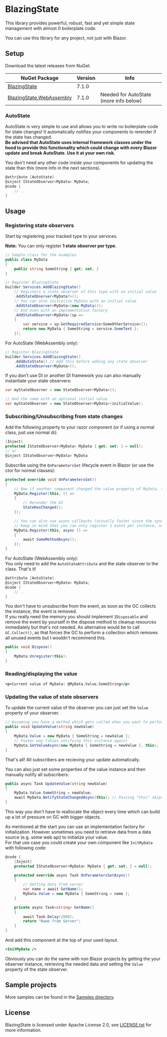 # BlazingState
This library provides powerful, robust, fast and yet simple state management with almost 0 boilerplate code. 

You can use this library for any project, not just with Blazor.

## Setup
Download the latest releases from NuGet.

| NuGet Package                                                                       | Version | Info                                   |
|-------------------------------------------------------------------------------------|---------|----------------------------------------|
| [BlazingState](https://www.nuget.org/packages/BlazingState)                         | 7.1.0   |                                        |
| [BlazingState.WebAssembly](https://www.nuget.org/packages/BlazingState.WebAssembly) | 7.1.0   | Needed for AutoState (more info below) |


### AutoState
AutoState is very simple to use and allows you to write no boilerplate code for state changes! It automatically notifies your components to rerender if the state has changed. \
**Be advised that AutoState uses internal framework classes under the hood to provide this functionality which could change with every Blazor update and break AutoState. Use it at your own risk.**

You don't need any other code inside your components for updating the state than this (more info in the next sections).
```csharp
@attribute [AutoState]
@inject IStateObserver<MyData> MyData;
@code {
    // ..
}
```


## Usage
### Registering state observers
Start by registering your tracked type to your services.

**Note:** You can only register **1 state observer per type**.
```csharp
// Sample class for the examples
public class MyData
{
    public string SomeString { get; set; }
}

// Register BlazingState
builder.Services.AddBlazingState()
    // Registers a state observer of this type with no initial value
    .AddStateObserver<MyData?>();
    // You can also initialize MyData with an initial value
    .AddStateObserver<MyData>(new MyData());
    // And even with an implementation factory
    .AddStateObserver<MyData>(sp =>
    {
        var service = sp.GetRequiredService<SomeOtherService>();
        return new MyData { SomeString = service.SomeText };
    });
```

For AutoState (WebAssembly only):
```csharp
// Register BlazingState
builder.Services.AddBlazingState()
    .AddAutoState() // Add this before adding any state observer
    .AddStateObserver<MyData>();
```

If you don't use DI or another DI framework you can also manually instantiate your state observers:
```csharp
var myStateObserver = new StateObserver<MyData>();

// And the same with an optional initial value
var myStateObserver = new StateObserver<MyData>(initialValue);
```

### Subscribing/Unsubscribing from state changes
Add the following property to your razor component (or if using a normal class, just use normal di):
```csharp
[Inject]
protected IStateObserver<MyData> MyData { get; set; } = null!;
// or
@inject IStateObserver<MyData> MyData
```

Subscribe using the ``OnParametersSet`` lifecycle event in Blazor (or use the ctor for normal classes):
```csharp
protected override void OnParametersSet()
{
    // Now if another component changed the value property of MyData, this callback gets executed
    MyData.Register(this, () =>
    {
        // Rerender the UI
        StateHasChanged();
    });

    // You can also use async callbacks (actually faster since the sync version gets wrapped)
    // Keep in mind that you can only register 1 event per instance, so the previous callback gets overriden by the async one
    MyData.Register(this, async () =>
    {
        await SomeMethodAsync();
    });
}
```

For AutoState (WebAssembly only): \
You only need to add the ``AutoStateAttribute`` and the state observer to the class. That's it!
```csharp
@attribute [AutoState]
@inject IStateObserver<MyData> MyData;
@code {
    // ..
}
```

You don't have to unsubscribe from the event, as soon as the GC collects the instance, the event is removed. \
If you really need the memory you should implement ``IDisposable`` and remove the event by yourself in the dispose method to cleanup resources immediately but that's not needed. An alternative would be to call ``GC.Collect()``, as that forces the GC to perform a collection which removes all unused events but I wouldn't recommend this.
```csharp
public void Dispose()
{
    MyData.Unregister(this);
}
```

### Reading/displaying the value
```xml
<p>Current value of MyData: @MyData.Value.SomeString</p>
```

### Updating the value of state observers
To update the current value of the observer you can just set the ``Value`` property of your observer.

```csharp
// Assuming you have a method which gets called when you want to perform an update (e.g. clicking on a button):
public void UpdateValue(string newValue)
{
    MyData.Value = new MyData { SomeString = newValue };
    // Faster way (skips notifying this instance again)
    MyData.SetValueAsync(new MyData { SomeString = newValue }, this);
}
```
That's all! All subscribers are recieving your update automatically.

You can also just set some properties of the value instance and then manually notify all subscribers:
```csharp
public async Task UpdateValue(string newValue)
{
    MyData.Value.SomeString = newValue;
    await MyData.NotifyStateChangedAsync(this); // Passing "this" skips notifying this instance again
}
```
This way you don't have to reallocate the object every time which can build up a lot of pressure on GC with bigger objects.

As mentioned at the start you can use an implementation factory for initialization. However sometimes you need to retrieve data from a data source (e.g. some web api) to initialize your value. \
For that use case you could create your own component like ``InitMyData`` with following code:
```csharp
@code {
    [Inject]
    protected IStateObserver<MyData> MyData { get; set; } = null!;

    protected override async Task OnParametersSetAsync()
    {
        // Getting data from server
        var name = await GetName();
        MyData.Value = new MyData { SomeString = name };
    }

    private async Task<string> GetName()
    {
        await Task.Delay(2000);
        return "Name from Server";
    }
}
```

And add this component at the top of your used layout.
```xml
<InitMyData />
```

Obviously you can do the same with non Blazor projects by getting the your observer instance, retrieving the needed data and setting the ``Value`` property of the state observer.


## Sample projects
More samples can be found in the [Samples directory](/Samples).


## License
BlazingState is licensed under Apache License 2.0, see [LICENSE.txt](/LICENSE.txt) for more information.